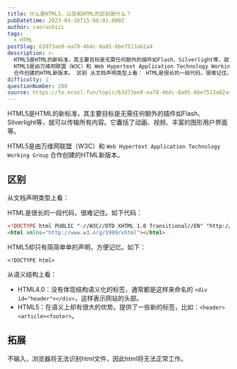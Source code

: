 ```yaml
---
title: 什么是HTML5，以及和HTML的区别是什么？
pubDatetime: 2023-04-16T15:06:01.000Z
author: caorushizi
tags:
  - HTML
postSlug: 63d73ae0-ea78-4b4c-8a85-6be7513a62a4
description: >-
  HTML5是HTML的新标准，其主要目标是无需任何额外的插件如Flash、Silverlight等，就可以传输所有内容。它囊括了动画、视频、丰富的图形用户界面等。
  HTML5是由万维网联盟（W3C）和 Web Hypertext Application Technology Working Group
  合作创建的HTML新版本。 区别 从文档声明类型上看： HTML是很长的一段代码，很难记住。如下
difficulty: 1
questionNumber: 280
source: https://fe.ecool.fun/topic/63d73ae0-ea78-4b4c-8a85-6be7513a62a4
---
```


HTML5是HTML的新标准，其主要目标是无需任何额外的插件如Flash、Silverlight等，就可以传输所有内容。它囊括了动画、视频、丰富的图形用户界面等。

HTML5是由万维网联盟（W3C）和 `Web Hypertext Application Technology Working Group` 合作创建的HTML新版本。

## 区别

从文档声明类型上看：

HTML是很长的一段代码，很难记住。如下代码：

```html
<!DOCTYPE html PUBLIC "-//W3C//DTD XHTML 1.0 Transitional//EN" "http://www.w3.org/TR/xhtml1/DTD/xhtml1-transitional.dtd">
<html xmlns="http://www.w3.org/1999/xhtml"></html>
```

HTML5却只有简简单单的声明，方便记忆。如下：

```
<!DOCTYPE html>
```

从语义结构上看：

- HTML4.0：没有体现结构语义化的标签，通常都是这样来命名的 `<div id="header"></div>`，这样表示网站的头部。
- HTML5：在语义上却有很大的优势。提供了一些新的标签，比如：`<header><article><footer>`。

## 拓展

不输入<!DOCTYPE html>，浏览器将无法识别html文件，因此html将无法正常工作。
